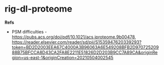 # rig-dl-proteome

**Refs**

* PSM difficulties - https://pubs.acs.org/doi/pdf/10.1021/acs.jproteome.9b00478, https://reader.elsevier.com/reader/sd/pii/S1535947620339293?token=BD2D2003EEA67C4000A3B96063A6E549208BFB2D97072520988B75BFCCA8D43CA2FA8E2211E51826D2D203B9CC7A89CA&originRegion=us-east-1&originCreation=20210504002545

